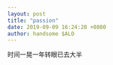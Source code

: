 ```yaml
---
layout: post
title: "passion"
date: 2019-09-09 16:24:20 +0800
author: handsome $ALO
---
```


时间一晃一年转眼已去大半